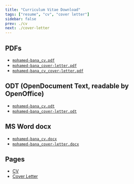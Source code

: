 ```yaml
---
title: "Curriculum Vitae Download"
tags: ["resume", "cv", "cover letter"]
sidebar: false
prev: ./cv
next: ./cover-letter
---
```


## PDFs

* [`mohamed-bana_cv.pdf`](./download/mohamed-bana_cv.pdf)
* [`mohamed-bana_cover-letter.pdf`](./download/mohamed-bana_cover-letter.pdf)
* [`mohamed-bana_cv_cover-letter.pdf`](./download/mohamed-bana_cv_cover-letter.pdf)

## ODT (OpenDocument Text, readable by OpenOffice)

* [`mohamed-bana_cv.odt`](./download/mohamed-bana_cv.odt)
* [`mohamed-bana_cover-letter.odt`](./download/mohamed-bana_cover-letter.odt)

## MS Word docx

* [`mohamed-bana_cv.docx`](./download/mohamed-bana_cv.docx)
* [`mohamed-bana_cover-letter.docx`](./download/mohamed-bana_cover-letter.docx)

<!--
## OpenDocument XML

* [`mohamed-bana_cv.xml`](./download/mohamed-bana_cv.xml)
* [`mohamed-bana_cover-letter.xml`](./download/mohamed-bana_cover-letter.xml)
-->

## Pages

* [CV](./cv)
* [Cover Letter](./cover-letter)

<!-- ---

## Old

* [`Mohamed_Bana-CV-LinkedIn.pdf`](./download/Mohamed_Bana-CV-LinkedIn.pdf)
* [`Mohamed_Bana-CV-LinkedIn_Profile.pdf`](./download/Mohamed_Bana-CV-LinkedIn_Profile.pdf)

--- -->

<!-- <router-link
    v-for="download in downloads"
    v-bind:key="post.path"
    :to="post.path"
    tag="div"><h2><a>{{ post.title }}</a></h2><div class="date">{{ format_date(post.frontmatter.date) }}</div>
</router-link> -->

<!-- <ul id="cv-download">
  <li v-for="(item, index) in downloads">
    {{ index }} - {{ item }}
  </li>
</ul>

<script>
// const LOCALE = 'en-US';
const LOCALE = 'en-GB';
const LOCALE_OPTIONS  = { weekday: 'long', year: 'numeric', month: 'long', day: 'numeric' };

export default {
    methods: {
        format_date(date) {
            return new Date(date).toLocaleDateString(LOCALE, LOCALE_OPTIONS);
        }
    },
    computed: {
        downloads() {
            console.log('this.$site=%O', this.$site);
            console.log('this.$site.pages=%O', this.$site.pages);
            return this.$site;

            // const sorted_desc = this.$site.pages.filter((page) => {
            //     console.log('page=%O', page);
            //     console.log('page.path=%O', page.path);
            //     // console.log('page.path=', page.path);
            //     return page.path.startsWith("/blog/");
            // }).filter((page) => {
            //     console.log('page.frontmatter.type=%O', frontmatter.type);
            //     return page.frontmatter.type === 'post';
            // }).sort((a,b) => {
            //     return new Date(b.frontmatter.date) - new Date(a.frontmatter.date);
            // });
            // console.log('sorted_desc=%O', sorted_desc);
            // return sorted_desc;
        }
    },
}
</script> -->
